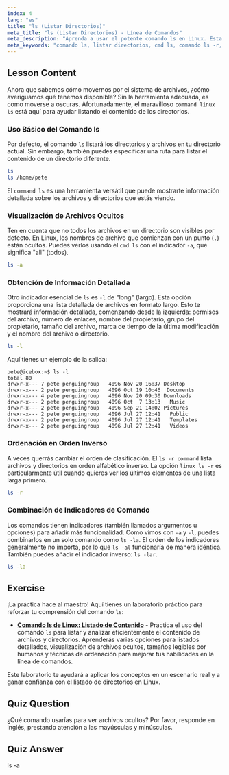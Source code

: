 ```yaml
---
index: 4
lang: "es"
title: "ls (Listar Directorios)"
meta_title: "ls (Listar Directorios) - Línea de Comandos"
meta_description: "Aprenda a usar el potente comando ls en Linux. Esta guía cubre cómo listar el contenido de directorios, ver archivos ocultos con ls -a, obtener listados detallados con ls -l y usar el comando ls -r para ordenar inversamente. Una lección perfecta para dominar el cmd ls."
meta_keywords: "comando ls, listar directorios, cmd ls, comando ls -r, comando ls, linux ls -r, comando linux ls, archivos ocultos, comandos Linux, Linux para principiantes"
---
```


## Lesson Content

Ahora que sabemos cómo movernos por el sistema de archivos, ¿cómo averiguamos qué tenemos disponible? Sin la herramienta adecuada, es como moverse a oscuras. Afortunadamente, el maravilloso `command linux ls` está aquí para ayudar listando el contenido de los directorios.

### Uso Básico del Comando ls

Por defecto, el comando `ls` listará los directorios y archivos en tu directorio actual. Sin embargo, también puedes especificar una ruta para listar el contenido de un directorio diferente.

```bash
ls
ls /home/pete
```

El `command ls` es una herramienta versátil que puede mostrarte información detallada sobre los archivos y directorios que estás viendo.

### Visualización de Archivos Ocultos

Ten en cuenta que no todos los archivos en un directorio son visibles por defecto. En Linux, los nombres de archivo que comienzan con un punto (`.`) están ocultos. Puedes verlos usando el `cmd ls` con el indicador `-a`, que significa "all" (todos).

```bash
ls -a
```

### Obtención de Información Detallada

Otro indicador esencial de `ls` es `-l` de "long" (largo). Esta opción proporciona una lista detallada de archivos en formato largo. Esto te mostrará información detallada, comenzando desde la izquierda: permisos del archivo, número de enlaces, nombre del propietario, grupo del propietario, tamaño del archivo, marca de tiempo de la última modificación y el nombre del archivo o directorio.

```bash
ls -l
```

Aquí tienes un ejemplo de la salida:

```plaintext
pete@icebox:~$ ls -l
total 80
drwxr-x--- 7 pete penguingroup   4096 Nov 20 16:37 Desktop
drwxr-x--- 2 pete penguingroup   4096 Oct 19 10:46  Documents
drwxr-x--- 4 pete penguingroup   4096 Nov 20 09:30 Downloads
drwxr-x--- 2 pete penguingroup   4096 Oct  7 13:13   Music
drwxr-x--- 2 pete penguingroup   4096 Sep 21 14:02 Pictures
drwxr-x--- 2 pete penguingroup   4096 Jul 27 12:41   Public
drwxr-x--- 2 pete penguingroup   4096 Jul 27 12:41   Templates
drwxr-x--- 2 pete penguingroup   4096 Jul 27 12:41   Videos
```

### Ordenación en Orden Inverso

A veces querrás cambiar el orden de clasificación. El `ls -r command` lista archivos y directorios en orden alfabético inverso. La opción `linux ls -r` es particularmente útil cuando quieres ver los últimos elementos de una lista larga primero.

```bash
ls -r
```

### Combinación de Indicadores de Comando

Los comandos tienen indicadores (también llamados argumentos u opciones) para añadir más funcionalidad. Como vimos con `-a` y `-l`, puedes combinarlos en un solo comando como `ls -la`. El orden de los indicadores generalmente no importa, por lo que `ls -al` funcionaría de manera idéntica. También puedes añadir el indicador inverso: `ls -lar`.

```bash
ls -la
```

## Exercise

¡La práctica hace al maestro! Aquí tienes un laboratorio práctico para reforzar tu comprensión del comando `ls`:

- **[Comando ls de Linux: Listado de Contenido](https://labex.io/es/labs/linux-linux-ls-command-content-listing-219205)** - Practica el uso del comando `ls` para listar y analizar eficientemente el contenido de archivos y directorios. Aprenderás varias opciones para listados detallados, visualización de archivos ocultos, tamaños legibles por humanos y técnicas de ordenación para mejorar tus habilidades en la línea de comandos.

Este laboratorio te ayudará a aplicar los conceptos en un escenario real y a ganar confianza con el listado de directorios en Linux.

## Quiz Question

¿Qué comando usarías para ver archivos ocultos? Por favor, responde en inglés, prestando atención a las mayúsculas y minúsculas.

## Quiz Answer

ls -a
